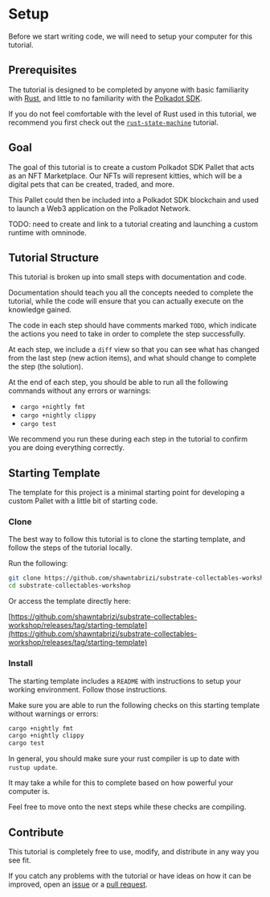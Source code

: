 # Setup

Before we start writing code, we will need to setup your computer for this tutorial.

## Prerequisites

The tutorial is designed to be completed by anyone with basic familiarity with [Rust](https://www.rust-lang.org/), and little to no familiarity with the [Polkadot SDK](https://github.com/paritytech/polkadot-sdk).

If you do not feel comfortable with the level of Rust used in this tutorial, we recommend you first check out the [`rust-state-machine`](https://github.com/shawntabrizi/rust-state-machine) tutorial.

## Goal

The goal of this tutorial is to create a custom Polkadot SDK Pallet that acts as an NFT Marketplace. Our NFTs will represent kitties, which will be a digital pets that can be created, traded, and more.

This Pallet could then be included into a Polkadot SDK blockchain and used to launch a Web3 application on the Polkadot Network.

TODO: need to create and link to a tutorial creating and launching a custom runtime with omninode.

## Tutorial Structure

This tutorial is broken up into small steps with documentation and code.

Documentation should teach you all the concepts needed to complete the tutorial, while the code will ensure that you can actually execute on the knowledge gained.

The code in each step should have comments marked `TODO`, which indicate the actions you need to take in order to complete the step successfully.

At each step, we include a `diff` view so that you can see what has changed from the last step (new action items), and what should change to complete the step (the solution).

At the end of each step, you should be able to run all the following commands without any errors or warnings:

- `cargo +nightly fmt`
- `cargo +nightly clippy`
- `cargo test`

We recommend you run these during each step in the tutorial to confirm you are doing everything correctly.

## Starting Template

The template for this project is a minimal starting point for developing a custom Pallet with a little bit of starting code.

### Clone

The best way to follow this tutorial is to clone the starting template, and follow the steps of the tutorial locally.

Run the following:

```bash
git clone https://github.com/shawntabrizi/substrate-collectables-workshop/ -b starting-template --single-branch
cd substrate-collectables-workshop
```

Or access the template directly here:

[https://github.com/shawntabrizi/substrate-collectables-workshop/releases/tag/starting-template](https://github.com/shawntabrizi/substrate-collectables-workshop/releases/tag/starting-template)

### Install

The starting template includes a `README` with instructions to setup your working environment. Follow those instructions.

Make sure you are able to run the following checks on this starting template without warnings or errors:

```bash
cargo +nightly fmt
cargo +nightly clippy
cargo test
```

In general, you should make sure your rust compiler is up to date with `rustup update`.

It may take a while for this to complete based on how powerful your computer is.

Feel free to move onto the next steps while these checks are compiling.

## Contribute

This tutorial is completely free to use, modify, and distribute in any way you see fit.

If you catch any problems with the tutorial or have ideas on how it can be improved, open an [issue](https://github.com/shawntabrizi/substrate-collectables-workshop/issues) or a [pull request](https://github.com/shawntabrizi/substrate-collectables-workshop/pulls).
